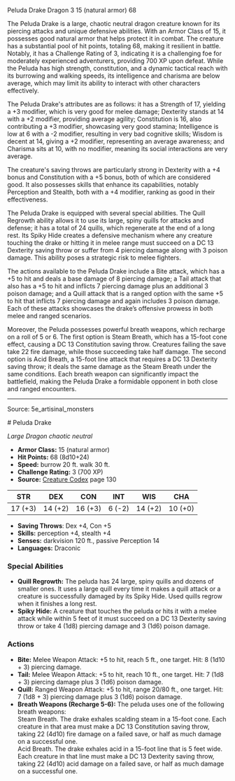 <MonsterName/>Peluda Drake</MonsterName>
<CreatureType/>Dragon</CreatureType>
<CR/>3</CR>
<AC/>15 (natural armor)</AC>
<HP/>68</HP>
<summary>The Peluda Drake is a large, chaotic neutral dragon creature known for its piercing attacks and unique defensive abilities. With an Armor Class of 15, it possesses good natural armor that helps protect it in combat. The creature has a substantial pool of hit points, totaling 68, making it resilient in battle. Notably, it has a Challenge Rating of 3, indicating it is a challenging foe for moderately experienced adventurers, providing 700 XP upon defeat. While the Peluda has high strength, constitution, and a dynamic tactical reach with its burrowing and walking speeds, its intelligence and charisma are below average, which may limit its ability to interact with other characters effectively.</summary>

<detail>

The Peluda Drake's attributes are as follows: it has a Strength of 17, yielding a +3 modifier, which is very good for melee damage; Dexterity stands at 14 with a +2 modifier, providing average agility; Constitution is 16, also contributing a +3 modifier, showcasing very good stamina; Intelligence is low at 6 with a -2 modifier, resulting in very bad cognitive skills; Wisdom is decent at 14, giving a +2 modifier, representing an average awareness; and Charisma sits at 10, with no modifier, meaning its social interactions are very average. 

The creature's saving throws are particularly strong in Dexterity with a +4 bonus and Constitution with a +5 bonus, both of which are considered good. It also possesses skills that enhance its capabilities, notably Perception and Stealth, both with a +4 modifier, ranking as good in their effectiveness. 

The Peluda Drake is equipped with several special abilities. The Quill Regrowth ability allows it to use its large, spiny quills for attacks and defense; it has a total of 24 quills, which regenerate at the end of a long rest. Its Spiky Hide creates a defensive mechanism where any creature touching the drake or hitting it in melee range must succeed on a DC 13 Dexterity saving throw or suffer from 4 piercing damage along with 3 poison damage. This ability poses a strategic risk to melee fighters.

The actions available to the Peluda Drake include a Bite attack, which has a +5 to hit and deals a base damage of 8 piercing damage; a Tail attack that also has a +5 to hit and inflicts 7 piercing damage plus an additional 3 poison damage; and a Quill attack that is a ranged option with the same +5 to hit that inflicts 7 piercing damage and again includes 3 poison damage. Each of these attacks showcases the drake’s offensive prowess in both melee and ranged scenarios.

Moreover, the Peluda possesses powerful breath weapons, which recharge on a roll of 5 or 6. The first option is Steam Breath, which has a 15-foot cone effect, causing a DC 13 Constitution saving throw. Creatures failing the save take 22 fire damage, while those succeeding take half damage. The second option is Acid Breath, a 15-foot line attack that requires a DC 13 Dexterity saving throw; it deals the same damage as the Steam Breath under the same conditions. Each breath weapon can significantly impact the battlefield, making the Peluda Drake a formidable opponent in both close and ranged encounters.</detail>



---

Source: 5e_artisinal_monsters

<statblock>
# Peluda Drake

*Large* *Dragon* *chaotic neutral*

- **Armor Class:** 15 (natural armor)
- **Hit Points:** 68 (8d10+24)
- **Speed:** burrow 20 ft. walk 30 ft.
- **Challenge Rating:** 3 (700 XP)
- **Source:** [Creature Codex](https://koboldpress.com/kpstore/product/creature-codex-for-5th-edition-dnd) page 130

| STR | DEX | CON | INT | WIS | CHA |
| --- | --- | --- | --- | --- | --- |
| 17 (+3) | 14 (+2) | 16 (+3) | 6 (-2) | 14 (+2) | 10 (+0) |

- **Saving Throws**: Dex +4, Con +5
- **Skills:** perception +4, stealth +4
- **Senses:** darkvision 120 ft., passive Perception 14
- **Languages:** Draconic

### Special Abilities

- **Quill Regrowth:** The peluda has 24 large, spiny quills and dozens of smaller ones. It uses a large quill every time it makes a quill attack or a creature is successfully damaged by its Spiky Hide. Used quills regrow when it finishes a long rest.
- **Spiky Hide:** A creature that touches the peluda or hits it with a melee attack while within 5 feet of it must succeed on a DC 13 Dexterity saving throw or take 4 (1d8) piercing damage and 3 (1d6) poison damage.

### Actions

- **Bite:** Melee Weapon Attack: +5 to hit, reach 5 ft., one target. Hit: 8 (1d10 + 3) piercing damage.
- **Tail:** Melee Weapon Attack: +5 to hit, reach 10 ft., one target. Hit: 7 (1d8 + 3) piercing damage plus 3 (1d6) poison damage.
- **Quill:** Ranged Weapon Attack: +5 to hit, range 20/80 ft., one target. Hit: 7 (1d8 + 3) piercing damage plus 3 (1d6) poison damage.
- **Breath Weapons (Recharge 5-6):** The peluda uses one of the following breath weapons:<br>Steam Breath. The drake exhales scalding steam in a 15-foot cone. Each creature in that area must make a DC 13 Constitution saving throw, taking 22 (4d10) fire damage on a failed save, or half as much damage on a successful one.<br>Acid Breath. The drake exhales acid in a 15-foot line that is 5 feet wide. Each creature in that line must make a DC 13 Dexterity saving throw, taking 22 (4d10) acid damage on a failed save, or half as much damage on a successful one.


</statblock>


